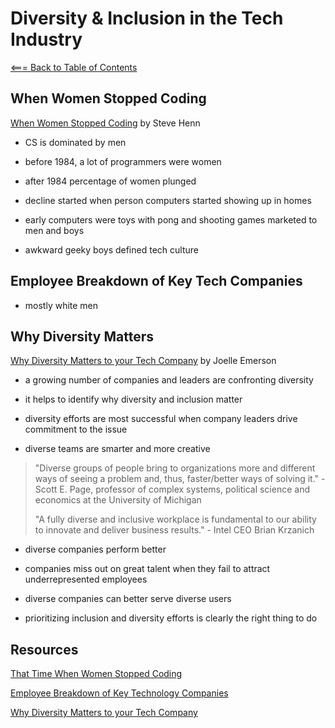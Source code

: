 # **Diversity & Inclusion in the Tech Industry**

[<=== Back to Table of Contents](https://peterjast.github.io/reading-notes/)

## When Women Stopped Coding

[When Women Stopped Coding](https://www.npr.org/sections/money/2014/10/21/357629765/when-women-stopped-coding) by Steve Henn

* CS is dominated by men

* before 1984, a lot of programmers were women

* after 1984 percentage of women plunged

* decline started when person computers started showing up in homes

* early computers were toys with pong and shooting games marketed to men and boys

* awkward geeky boys defined tech culture

## Employee Breakdown of Key Tech Companies

* mostly white men

## Why Diversity Matters

[Why Diversity Matters to your Tech Company](https://www.usatoday.com/story/tech/columnist/2015/07/21/why-diversity-matters-your-tech-company/30419871/) by Joelle Emerson

* a growing number of companies and leaders are confronting diversity

* it helps to identify why diversity and inclusion matter

* diversity efforts are most successful when company leaders drive commitment to the issue

* diverse teams are smarter and more creative

> "Diverse groups of people bring to organizations more and different ways of seeing a problem and, thus, faster/better ways of solving it." - Scott E.
> Page, professor of complex systems, political science and economics at the University of Michigan
>
> "A fully diverse and inclusive workplace is fundamental to our ability to innovate and deliver business results." - Intel CEO Brian Krzanich

* diverse companies perform better

* companies miss out on great talent when they fail to attract underrepresented employees

* diverse companies can better serve diverse users

* prioritizing inclusion and diversity efforts is clearly the right thing to do

## Resources

[That Time When Women Stopped Coding](https://www.npr.org/sections/money/2014/10/21/357629765/when-women-stopped-coding)

[Employee Breakdown of Key Technology Companies](https://informationisbeautiful.net/visualizations/diversity-in-tech/)

[Why Diversity Matters to your Tech Company](https://www.usatoday.com/story/tech/columnist/2015/07/21/why-diversity-matters-your-tech-company/30419871/)
